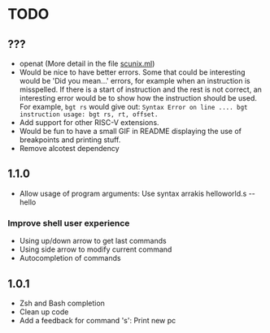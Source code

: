 # TODO

## ???

* openat (More detail in the file [scunix.ml](./arrakis/lib/syscall/scunix.ml))
* Would be nice to have better errors.
  Some that could be interesting would be 'Did you mean...' errors, for example
  when an instruction is misspelled.
  If there is a start of instruction and the rest is not correct, an interesting
  error would be to show how the instruction should be used.
  For example, ``bgt rs`` would give out:
  ``Syntax Error on line .... bgt instruction usage: bgt rs, rt, offset.``
* Add support for other RISC-V extensions.
* Would be fun to have a small GIF in README displaying the use of breakpoints
  and printing stuff.
* Remove alcotest dependency

## 1.1.0

* Allow usage of program arguments: Use syntax arrakis helloworld.s -- hello

### Improve shell user experience

* Using up/down arrow to get last commands
* Using side arrow to modify current command
* Autocompletion of commands

## 1.0.1

* Zsh and Bash completion
* Clean up code
* Add a feedback for command 's': Print new pc

